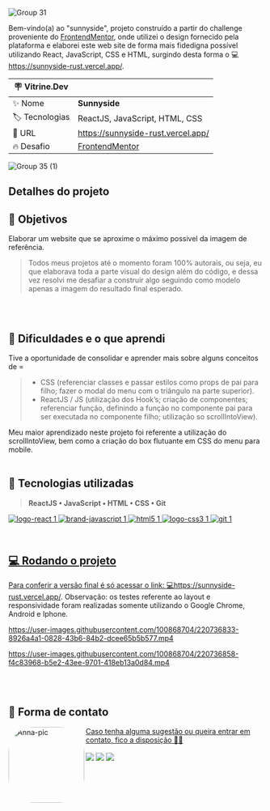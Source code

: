 ![Group 31](https://user-images.githubusercontent.com/100868704/220735204-b132299b-c4f7-4df5-8a01-d1d37062e4b4.svg)

Bem-vindo(a) ao "sunnyside", projeto construído a partir do challenge proveniente do [FrontendMentor](https://www.frontendmentor.io/challenges/sunnyside-agency-landing-page-7yVs3B6ef), onde utilizei o design fornecido pela plataforma e elaborei este web site de forma mais fidedigna possível utilizando React, JavaScript, CSS e HTML, surgindo desta forma o 💻<https://sunnyside-rust.vercel.app/>.

| :placard: Vitrine.Dev |     |
| -------------  | --- |
| :sparkles: Nome        | **Sunnyside**
| :label: Tecnologias | ReactJS, JavaScript, HTML, CSS
| :rocket: URL         | https://sunnyside-rust.vercel.app/
| :fire: Desafio     | [FrontendMentor](https://www.frontendmentor.io/challenges/sunnyside-agency-landing-page-7yVs3B6ef)


![Group 35 (1)](https://user-images.githubusercontent.com/100868704/220737884-c9beb9fc-9375-4e3d-90bb-2bf9559938cb.svg#vitrinedev)

## Detalhes do projeto

## 🎯 Objetivos
Elaborar um website que se aproxime o máximo possivel da imagem de referência.
> Todos meus projetos até o momento foram 100% autorais, ou seja, eu que elaborava toda a parte visual do design além do código, e dessa vez resolvi me desafiar a construir algo seguindo como modelo apenas a imagem do resultado final esperado.

<br><br>


## 🧠 Dificuldades e o que aprendi
Tive a oportunidade de consolidar e aprender mais sobre alguns conceitos de =
> - CSS (referenciar classes e passar estilos como props de pai para filho; fazer o modal do menu com o triângulo na parte superior).
> - ReactJS / JS (utilização dos Hook’s; criação de componentes; referenciar função, definindo a função no componente pai para ser executada no componente filho; utilização so scrollIntoView).

Meu maior aprendizado neste projeto foi referente a utilização do scrollIntoView, bem como a criação do box flutuante em CSS do menu para mobile.
<br><br>


## 🔧 Tecnologias utilizadas
  > **ReactJS • JavaScript • HTML • CSS • Git**
<div>
  <a href="https://github.com/annaluizacamargo">

  ![logo-react 1](https://user-images.githubusercontent.com/100868704/218358133-7e5bcdf6-c57f-4c8b-9c32-ce1417ea5b93.svg)
  ![brand-javascript 1](https://user-images.githubusercontent.com/100868704/218358267-b46e966a-3fc6-439b-ac1e-caf61b086388.svg)
  ![html5 1](https://user-images.githubusercontent.com/100868704/218358278-b5ecd208-b091-4442-989d-72bc7d0ef528.svg)
  ![logo-css3 1](https://user-images.githubusercontent.com/100868704/218358284-7b9e67aa-0a83-4bc6-957a-019a23ff822b.svg)
  ![git 1](https://user-images.githubusercontent.com/100868704/218358301-256ca99d-94f8-4c54-bcf2-233062c0685e.svg)
</div>
<br>


## 💻 Rodando o projeto
Para conferir a versão final é só acessar o link: 💻<https://sunnyside-rust.vercel.app/>.
Observação: os testes referente ao layout e responsividade foram realizadas somente utilizando o Google Chrome, Android e Iphone.<br>

https://user-images.githubusercontent.com/100868704/220736833-8926a4a1-0828-43b6-84b2-dcee65b5b577.mp4

https://user-images.githubusercontent.com/100868704/220736858-f4c83968-b5e2-43ee-9701-418eb13a0d84.mp4

<br><br>

## 🌺 Forma de contato
<div style="display: inline_block">
  <a href="https://www.linkedin.com/in/anna-luiza-camargo-fistarol/">
  <img align="left" alt="Anna-pic" height="150em" style="border-radius:50px;" src="https://user-images.githubusercontent.com/100868704/219107511-ef3404d3-801a-4edf-9fe2-b65c2e43cb07.png">
  Caso tenha alguma sugestão ou queira entrar em contato, fico a disposição 🥰💖
</div>
<br>

<div>
  <a href="https://www.linkedin.com/in/anna-luiza-camargo-fistarol/" target="_blank"><img src="https://img.shields.io/badge/-LinkedIn-%230077B5?style=for-the-badge&logo=linkedin&logoColor=white" target="_blank"></a> 
  <a href = "mailto:luizafistarol@gmail.com"><img src="https://img.shields.io/badge/Gmail-D14836?style=for-the-badge&logo=gmail&logoColor=white" target="_blank"></a>
  <a href="https://www.instagram.com/annaluiza.711/"><img src="https://img.shields.io/badge/Instagram-E4405F?style=for-the-badge&logo=instagram&logoColor=white" target="_blank"></a> 
</div>
<br><br>
